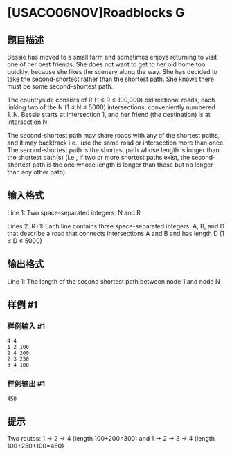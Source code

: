 # [USACO06NOV]Roadblocks G

## 题目描述

Bessie has moved to a small farm and sometimes enjoys returning to visit one of her best friends. She does not want to get to her old home too quickly, because she likes the scenery along the way. She has decided to take the second-shortest rather than the shortest path. She knows there must be some second-shortest path.

The countryside consists of R (1 ≤ R ≤ 100,000) bidirectional roads, each linking two of the N (1 ≤ N ≤ 5000) intersections, conveniently numbered 1..N. Bessie starts at intersection 1, and her friend (the destination) is at intersection N.

The second-shortest path may share roads with any of the shortest paths, and it may backtrack i.e., use the same road or intersection more than once. The second-shortest path is the shortest path whose length is longer than the shortest path(s) (i.e., if two or more shortest paths exist, the second-shortest path is the one whose length is longer than those but no longer than any other path).


## 输入格式

Line 1: Two space-separated integers: N and R


Lines 2..R+1: Each line contains three space-separated integers: A, B, and D that describe a road that connects intersections A and B and has length D (1 ≤ D ≤ 5000)


## 输出格式

Line 1: The length of the second shortest path between node 1 and node N


## 样例 #1

### 样例输入 #1
```
4 4
1 2 100
2 4 200
2 3 250
3 4 100
```

### 样例输出 #1

```
450
```

## 提示

Two routes: 1 -> 2 -> 4 (length 100+200=300) and 1 -> 2 -> 3 -> 4 (length 100+250+100=450)

